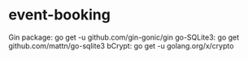 # event-booking

Gin package: go get -u github.com/gin-gonic/gin
go-SQLite3: go get github.com/mattn/go-sqlite3
bCrypt: go get -u golang.org/x/crypto
